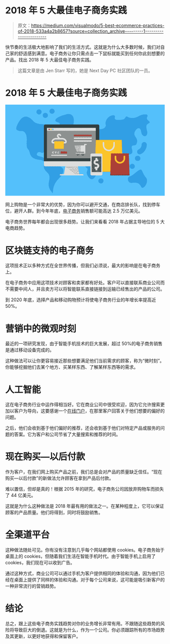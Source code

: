 # 2018 年 5 大最佳电子商务实践

> 原文：<https://medium.com/visualmodo/5-best-ecommerce-practices-of-2018-533a4a2b8657?source=collection_archive---------1----------------------->

快节奏的生活极大地影响了我们的生活方式。这就是为什么大多数时候，我们对自己家的舒适感到满意。电子商务让你只需点击一下鼠标就能买到任何你此刻想要的产品。找出 2018 年 5 大最佳电子商务实践。

> 这篇文章是由 Jen Starr 写的，她是 Next Day PC 社区团队的一员。

# 2018 年 5 大最佳电子商务实践

![](img/d96e4d3b4513af7765d12bb24001a146.png)

网上购物是一个非常大的优势，因为你可以避开交通，在商店排长队，找到停车位，避开人群。到今年年底，[电子商务](https://visualmodo.com/)销售额可能高达 2.5 万亿美元。

电子商务世界每年都会出现很多趋势。让我们来看看 2018 年占据主导地位的 5 大电商趋势。

# 区块链支持的电子商务

这项技术正以多种方式在全世界传播，但我们必须说，最大的影响是在电子商务上。

在电子商务中应用这项技术对顾客和卖家都有好处。客户可以直接联系商业公司而不需要中间人，并且卖方可以将智能联系直接链接到运输已经售出的产品的公司。

到 2020 年底，选择产品和移动购物预计将使电子商务行业的年增长率提高近 50%。

# 营销中的微观时刻

最近的一项研究发现，由于智能手机技术的巨大发展，超过 50%的电子商务销售是通过移动设备完成的。

这种做法可以让你更容易接近那些想要满足他们当前需求的顾客，称为“微时刻”。你能够挖掘他们去某个地方、买某样东西、了解某样东西等的需求。

# 人工智能

这在电子商务行业中运作得相当好。它在商业公司中很受欢迎，因为它允许搜索更加以客户为导向，这要感谢一个[在线门户](https://visualmodo.com/blog/)，在那里客户回答关于他们想要的偏好的问题。

之后，他们会收到基于他们偏好的推荐，还会收到基于他们对特定产品或服务的问题的答案。它为客户和公司节省了大量搜索和推荐的时间。

# 现在购买—以后付款

作为客户，在我们网上购买产品之前，我们总是会对产品的质量缺乏信任。“现在购买—以后付款”的新做法允许顾客在拿到产品后付款。

难以置信，但却是真的！根据 2015 年的研究，电子商务公司因放弃购物车而损失了 44 亿美元。

这就是为什么这种做法是 2018 年最有用的做法之一。在某种程度上，它可以保证顾客的产品质量。他们将得到，同时将鼓励销售。

# 全渠道平台

这种做法随处可见。你有没有注意到几乎每个网站都使用 cookies。电子商务始于桌面上的 cookies，但随着我们生活在智能手机时代。由于智能手机上启用了 cookies，我们现在可以收到广告。

通过这种方式，商业公司可以通过手机为客户提供相同的体验和沟通，因为他们已经在桌面上提供了同样的体验和沟通。对于每个公司来说，这可能是吸引新客户的一种非常流行的营销趋势。

# 结论

总之，跟上这些电子商务实践趋势对你的业务增长非常有用。不跟随这些趋势的风险将导致巨大的倒退。这就是为什么，作为一个公司。你必须跟踪所有的市场趋势及其更新，以更好地获得和保留客户。